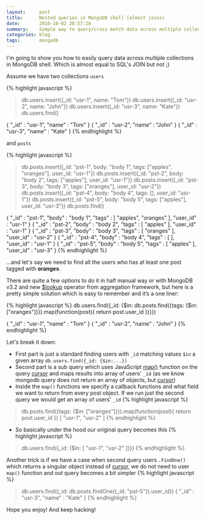 ```yaml
---
layout:     post
title:      Nested queries in MongoDB shell (almost joins)
date:       2016-10-02 20:57:26
summary:    Simple way to query/cross match data across multiple collections.
categories: blog
tags:       mongodb
---
```


I'm going to show you how to easily query data across multiple collections in MongoDB shell. Which is almost equal to SQL's JOIN but not ;)

Assume we have two collections `users`

{% highlight javascript %}
> db.users.insert({_id: "usr-1", name: "Tom"})
> db.users.insert({_id: "usr-2", name: "John"})
> db.users.insert({_id: "usr-3", name: "Kate"})
> db.users.find()

{ "_id" : "usr-1", "name" : "Tom" }
{ "_id" : "usr-2", "name" : "John" }
{ "_id" : "usr-3", "name" : "Kate" }
{% endhighlight %}

 and `posts`

{% highlight javascript %}
> db.posts.insert({_id: "pst-1", body: "body 1", tags: ["apples", "oranges"], user_id: "usr-1"})
> db.posts.insert({_id: "pst-2", body: "body 2", tags: ["apples"], user_id: "usr-1"})
> db.posts.insert({_id: "pst-3", body: "body 3", tags: ["oranges"], user_id: "usr-2"})
> db.posts.insert({_id: "pst-4", body: "body 4", tags: [], user_id: "usr-1"})
> db.posts.insert({_id: "pst-5", body: "body 5", tags: ["apples"], user_id: "usr-3"})
> db.posts.find()

{ "_id" : "pst-1", "body" : "body 1", "tags" : [ "apples", "oranges" ], "user_id" : "usr-1" }
{ "_id" : "pst-2", "body" : "body 2", "tags" : [ "apples" ], "user_id" : "usr-1" }
{ "_id" : "pst-3", "body" : "body 3", "tags" : [ "oranges" ], "user_id" : "usr-2" }
{ "_id" : "pst-4", "body" : "body 4", "tags" : [ ], "user_id" : "usr-1" }
{ "_id" : "pst-5", "body" : "body 5", "tags" : [ "apples" ], "user_id" : "usr-3" }
{% endhighlight %}

...and let's say we need to find all the users who has at least one post tagged with **oranges**.

There are quite a few options to do it in half manual way or with MongoDB v3.2 and new
[$lookup](https://docs.mongodb.com/manual/reference/operator/aggregation/lookup/) operator from aggregation framework,
but here is a pretty simple solution which is easy to remember and it’s a one liner:

{% highlight javascript %}
db.users.find({_id: {$in: db.posts.find({tags: {$in: ["oranges"]}}).map(function(post){ return post.user_id })}})

{ "_id" : "usr-1", "name" : "Tom" }
{ "_id" : "usr-2", "name" : "John" }
{% endhighlight %}

Let's break it down:
* First part is just a standard finding users with `_id` matching values `$in` a given array `db.users.find({_id: {$in:...})`
* Second part is a sub query which uses JavaScript [map()](https://developer.mozilla.org/en-US/docs/Web/JavaScript/Reference/Global_Objects/Map) function on the query
[cursor](https://docs.mongodb.com/manual/tutorial/iterate-a-cursor/) and maps results into array of users' `_id`
(as we know mongodb query does not return an array of objects, but [cursor](https://docs.mongodb.com/manual/tutorial/iterate-a-cursor/))
* Inside the `map()` functions we specify a callback functions and what field we want to return from every post object. If we run just the second query we would get an array of users' `_id`
{% highlight javascript %}
> db.posts.find({tags: {$in: ["oranges"]}}).map(function(post){ return post.user_id })
[ "usr-1", "usr-2" ]
{% endhighlight %}
* So basically under the hood our original query becomes this
{% highlight javascript %}
> db.users.find({_id: {$in: [ "usr-1", "usr-2" ]}})
{% endhighlight %}

Another trick is if we have a case when second query users `.FindOne()` which returns a singular object instead of [cursor](https://docs.mongodb.com/manual/tutorial/iterate-a-cursor/), we do not need to user `map()` function and out query becomes a bit simpler
{% highlight javascript %}
> db.users.find({_id: db.posts.findOne({_id: "pst-5"}).user_id})
{ "_id" : "usr-3", "name" : "Kate" }
{% endhighlight %}

Hope you enjoy! And keep hacking!